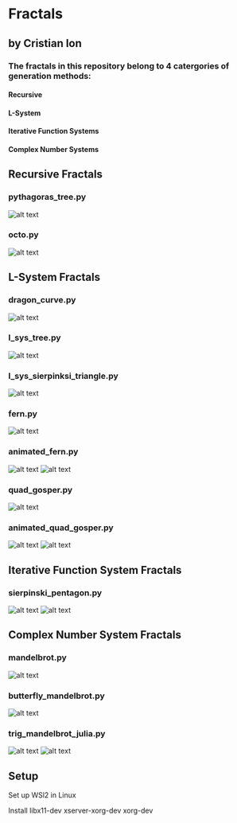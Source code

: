 # Fractals
## by Cristian Ion
### The fractals in this repository belong to 4 catergories of generation methods:

#### Recursive
#### L-System
#### Iterative Function Systems
#### Complex Number Systems

## Recursive Fractals
### pythagoras_tree.py
![alt text](pythagoras_tree.png)


### octo.py
![alt text](octo.png)


## L-System Fractals
### dragon_curve.py
![alt text](dragon_curve.png)

### l_sys_tree.py
![alt text](l_sys_tree.png)

### l_sys_sierpinksi_triangle.py
![alt text](l_sys_sierpinski_triangle.png)


### fern.py
![alt text](fern.png)


### animated_fern.py
![alt text](animated_fern.png)
![alt text](animated_fern.gif)


### quad_gosper.py
![alt text](quad_gosper.png)


### animated_quad_gosper.py
![alt text](animated_quad_gosper2.png)
![alt text](animated_quad_gosper.gif)


## Iterative Function System Fractals
### sierpinski_pentagon.py
![alt text](animated_sierpinski_pentagon.png)
![alt text](animated_sierpinski_pentagon.gif)

## Complex Number System Fractals
### mandelbrot.py
![alt text](mandelbrot.png)

### butterfly_mandelbrot.py
![alt text](butterfly_mandelbrot.png)

### trig_mandelbrot_julia.py
![alt text](trig_mandelbrot_julia.png)
![alt text](trig_mandelbrot_julia2.png)


## Setup
Set up WSl2 in Linux

Install libx11-dev xserver-xorg-dev xorg-dev

